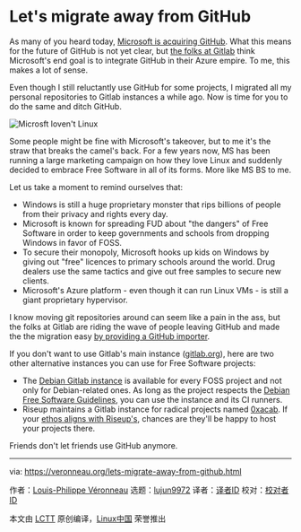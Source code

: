 Let's migrate away from GitHub
======
As many of you heard today, [Microsoft is acquiring GitHub][1]. What this means for the future of GitHub is not yet clear, but [the folks at Gitlab][2] think Microsoft's end goal is to integrate GitHub in their Azure empire. To me, this makes a lot of sense.

Even though I still reluctantly use GitHub for some projects, I migrated all my personal repositories to Gitlab instances a while ago. Now is time for you to do the same and ditch GitHub.

![Microsft loven't Linux][3]

Some people might be fine with Microsoft's takeover, but to me it's the straw that breaks the camel's back. For a few years now, MS has been running a large marketing campaign on how they love Linux and suddenly decided to embrace Free Software in all of its forms. More like MS BS to me.

Let us take a moment to remind ourselves that:

  * Windows is still a huge proprietary monster that rips billions of people from their privacy and rights every day.
  * Microsoft is known for spreading FUD about "the dangers" of Free Software in order to keep governments and schools from dropping Windows in favor of FOSS.
  * To secure their monopoly, Microsoft hooks up kids on Windows by giving out "free" licences to primary schools around the world. Drug dealers use the same tactics and give out free samples to secure new clients.
  * Microsoft's Azure platform - even though it can run Linux VMs - is still a giant proprietary hypervisor.



I know moving git repositories around can seem like a pain in the ass, but the folks at Gitlab are riding the wave of people leaving GitHub and made the the migration easy [by providing a GitHub importer][4].

If you don't want to use Gitlab's main instance ([gitlab.org][5]), here are two other alternative instances you can use for Free Software projects:

  * The [Debian Gitlab instance][6] is available for every FOSS project and not only for Debian-related ones. As long as the project respects the [Debian Free Software Guidelines][7], you can use the instance and its CI runners.
  * Riseup maintains a Gitlab instance for radical projects named [0xacab][8]. If your [ethos aligns with Riseup's][9], chances are they'll be happy to host your projects there.



Friends don't let friends use GitHub anymore.

--------------------------------------------------------------------------------

via: https://veronneau.org/lets-migrate-away-from-github.html

作者：[Louis-Philippe Véronneau][a]
选题：[lujun9972](https://github.com/lujun9972)
译者：[译者ID](https://github.com/译者ID)
校对：[校对者ID](https://github.com/校对者ID)

本文由 [LCTT](https://github.com/LCTT/TranslateProject) 原创编译，[Linux中国](https://linux.cn/) 荣誉推出

[a]:https://veronneau.org/
[1]:https://www.bloomberg.com/news/articles/2018-06-03/microsoft-is-said-to-have-agreed-to-acquire-coding-site-github
[2]:https://about.gitlab.com/2018/06/03/microsoft-acquires-github/
[3]:https://veronneau.org/media/blog/2018-06-03/ms-lovent-linux.png (Microsoft loven't Linux)
[4]:https://docs.gitlab.com/ee/user/project/import/github.html
[5]:https://gitlab.org
[6]:https://salsa.debian.org
[7]:https://en.wikipedia.org/wiki/Debian_Free_Software_Guidelines
[8]:https://0xacab.org
[9]:https://riseup.net/en/about-us/politics
